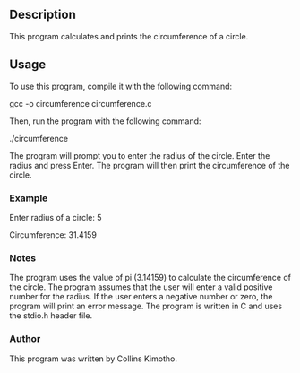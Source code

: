## Description

This program calculates and prints the circumference of a circle.

## Usage

To use this program, compile it with the following command:

gcc -o circumference circumference.c

Then, run the program with the following command:

./circumference

The program will prompt you to enter the radius of the circle. Enter the radius and press Enter. The program will then print the circumference of the circle.

### Example

Enter radius of a circle: 5

Circumference: 31.4159

### Notes

The program uses the value of pi (3.14159) to calculate the circumference of the circle.
The program assumes that the user will enter a valid positive number for the radius. If the user enters a negative number or zero, the program will print an error message.
The program is written in C and uses the stdio.h header file.

### Author

This program was written by Collins Kimotho.
